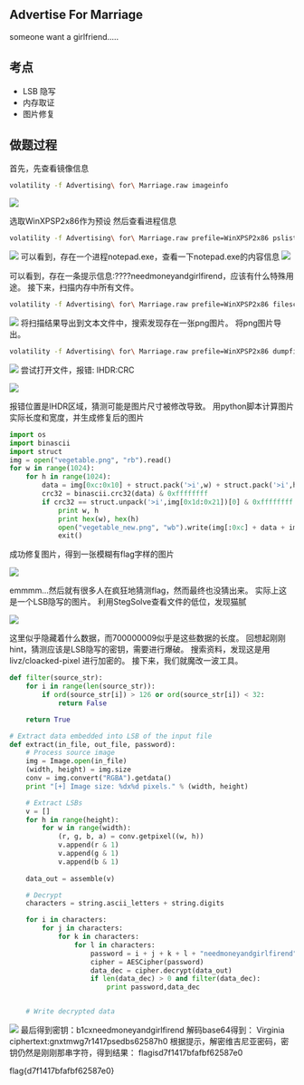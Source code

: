Advertise For Marriage
----
someone want a girlfriend.....

考点
----
* LSB 隐写
* 内存取证
* 图片修复

做题过程
----
首先，先查看镜像信息
```bash
volatility -f Advertising\ for\ Marriage.raw imageinfo
```
![](./screenshot/screenshot1.png)

选取WinXPSP2x86作为预设
然后查看进程信息
```bash
volatility -f Advertising\ for\ Marriage.raw prefile=WinXPSP2x86 pslist
```
![](./screenshot/screenshot2.png)
可以看到，存在一个进程notepad.exe，查看一下notepad.exe的内容信息
![](./screenshot/screenshot3.png)

可以看到，存在一条提示信息:????needmoneyandgirlfirend，应该有什么特殊用途。
接下来，扫描内存中所有文件。
```bash
volatility -f Advertising\ for\ Marriage.raw prefile=WinXPSP2x86 filescan
```
![](./screenshot/screenshot4.png)
将扫描结果导出到文本文件中，搜索发现存在一张png图片。
将png图片导出。
```bash
volatility -f Advertising\ for\ Marriage.raw prefile=WinXPSP2x86 dumpfiles -Q 0x000000000249ae78 -D ./
```
![](./screenshot/screenshot5.png)
尝试打开文件，报错: IHDR:CRC

![](./screenshot/screenshot6.png)

报错位置是IHDR区域，猜测可能是图片尺寸被修改导致。
用python脚本计算图片实际长度和宽度，并生成修复后的图片
```python
import os 
import binascii
import struct 
img = open("vegetable.png", "rb").read() 
for w in range(1024):
    for h in range(1024): 
        data = img[0xc:0x10] + struct.pack('>i',w) + struct.pack('>i',h) + img[0x18:0x1d] 
        crc32 = binascii.crc32(data) & 0xffffffff 
        if crc32 == struct.unpack('>i',img[0x1d:0x21])[0] & 0xffffffff: 
            print w, h 
            print hex(w), hex(h) 
            open("vegetable_new.png", "wb").write(img[:0xc] + data + img[0x1d:]) 
            exit()
```
成功修复图片，得到一张模糊有flag字样的图片

![](./screenshot/screenshot7.png)

emmmm...然后就有很多人在疯狂地猜测flag，然而最终也没猜出来。
实际上这是一个LSB隐写的图片。
利用StegSolve查看文件的低位，发现猫腻

![](./screenshot/screenshot8.png)

这里似乎隐藏着什么数据，而700000009似乎是这些数据的长度。
回想起刚刚hint，猜测应该是LSB隐写的密钥，需要进行爆破。
搜索资料，发现这是用 livz/cloacked-pixel 进行加密的。
接下来，我们就魔改一波工具。
```python
def filter(source_str):
	for i in range(len(source_str)):
		if ord(source_str[i]) > 126 or ord(source_str[i]) < 32:
			return False

	return True

# Extract data embedded into LSB of the input file
def extract(in_file, out_file, password):
	# Process source image
	img = Image.open(in_file)
	(width, height) = img.size
	conv = img.convert("RGBA").getdata()
	print "[+] Image size: %dx%d pixels." % (width, height)

	# Extract LSBs
	v = []
	for h in range(height):
		for w in range(width):
			(r, g, b, a) = conv.getpixel((w, h))
			v.append(r & 1)
			v.append(g & 1)
			v.append(b & 1)
			
	data_out = assemble(v)

	# Decrypt
	characters = string.ascii_letters + string.digits

	for i in characters:
		for j in characters:
			for k in characters:
				for l in characters:
					password = i + j + k + l + "needmoneyandgirlfirend"
					cipher = AESCipher(password)
					data_dec = cipher.decrypt(data_out)
					if len(data_dec) > 0 and filter(data_dec):
						print password,data_dec


	# Write decrypted data
```

![](./screenshot/screenshot9.png)
最后得到密钥：b1cxneedmoneyandgirlfirend
解码base64得到：
Virginia ciphertext:gnxtmwg7r1417psedbs62587h0
根据提示，解密维吉尼亚密码，密钥仍然是刚刚那串字符，得到结果：
flagisd7f1417bfafbf62587e0

flag{d7f1417bfafbf62587e0}
